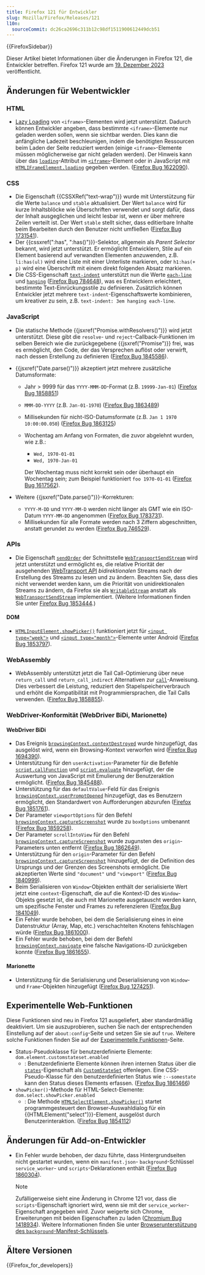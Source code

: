 ```yaml
---
title: Firefox 121 für Entwickler
slug: Mozilla/Firefox/Releases/121
l10n:
  sourceCommit: dc26ca2696c311b12c98df1511900612449dcb51
---
```


{{FirefoxSidebar}}

Dieser Artikel bietet Informationen über die Änderungen in Firefox 121, die Entwickler betreffen. Firefox 121 wurde am [19. Dezember 2023](https://whattrainisitnow.com/release/?version=121) veröffentlicht.

## Änderungen für Webentwickler

### HTML

- [Lazy Loading](/de/docs/Web/Performance/Lazy_loading) von `<iframe>`-Elementen wird jetzt unterstützt. Dadurch können Entwickler angeben, dass bestimmte `<iframe>`-Elemente nur geladen werden sollen, wenn sie sichtbar werden. Dies kann die anfängliche Ladezeit beschleunigen, indem die benötigten Ressourcen beim Laden der Seite reduziert werden (einige `<iframe>`-Elemente müssen möglicherweise gar nicht geladen werden). Der Hinweis kann über das [`loading`](/de/docs/Web/HTML/Element/iframe#loading)-Attribut im [`<iframe>`](/de/docs/Web/HTML/Element/iframe)-Element oder in JavaScript mit [`HTMLIFrameElement.loading`](/de/docs/Web/API/HTMLIFrameElement/loading) gegeben werden. ([Firefox Bug 1622090](https://bugzil.la/1622090)).

### CSS

- Die Eigenschaft {{CSSXRef("text-wrap")}} wurde mit Unterstützung für die Werte `balance` und `stable` aktualisiert. Der Wert `balance` wird für kurze Inhaltsblöcke wie Überschriften verwendet und sorgt dafür, dass der Inhalt ausgeglichen und leicht lesbar ist, wenn er über mehrere Zeilen verteilt ist. Der Wert `stable` stellt sicher, dass editierbare Inhalte beim Bearbeiten durch den Benutzer nicht umfließen ([Firefox Bug 1731541](https://bugzil.la/1731541)).
- Der {{cssxref(":has", ":has()")}}-Selektor, allgemein als _Parent Selector_ bekannt, wird jetzt unterstützt. Er ermöglicht Entwicklern, Stile auf ein Element basierend auf verwandten Elementen anzuwenden, z.B. `li:has(ul)` wird eine Liste mit einer Unterliste markieren, oder `h1:has(+ p)` wird eine Überschrift mit einem direkt folgenden Absatz markieren.
- Die CSS-Eigenschaft [`text-indent`](/de/docs/Web/CSS/text-indent) unterstützt nun die Werte [`each-line`](/de/docs/Web/CSS/text-indent#each-line) und [`hanging`](/de/docs/Web/CSS/text-indent#hanging) ([Firefox Bug 784648](https://bugzil.la/784648)), was es Entwicklern erleichtert, bestimmte Text-Einrückungsstile zu definieren. Zusätzlich können Entwickler jetzt mehrere `text-indent`-Eigenschaftswerte kombinieren, um kreativer zu sein, z.B. `text-indent: 3em hanging each-line`.

### JavaScript

- Die statische Methode {{jsxref("Promise.withResolvers()")}} wird jetzt unterstützt. Diese gibt die `resolve`- und `reject`-Callback-Funktionen im selben Bereich wie die zurückgegebene {{jsxref("Promise")}} frei, was es ermöglicht, den Code, der das Versprechen auflöst oder verwirft, nach dessen Erstellung zu definieren ([Firefox Bug 1845586](https://bugzil.la/1845586)).

- {{jsxref("Date.parse()")}} akzeptiert jetzt mehrere zusätzliche Datumsformate:

  - Jahr > 9999 für das `YYYY-MMM-DD`-Format (z.B. `19999-Jan-01`) ([Firefox Bug 1858851](https://bugzil.la/1858851))
  - `MMM-DD-YYYY` (z.B. `Jan-01-1970`) ([Firefox Bug 1863489](https://bugzil.la/1863489))
  - Millisekunden für nicht-ISO-Datumsformate (z.B. `Jan 1 1970 10:00:00.050`) ([Firefox Bug 1863125](https://bugzil.la/1863125))
  - Wochentag am Anfang von Formaten, die zuvor abgelehnt wurden, wie z.B.:

    - `Wed, 1970-01-01`
    - `Wed, 1970-Jan-01`

    Der Wochentag muss nicht korrekt sein oder überhaupt ein Wochentag sein; zum Beispiel funktioniert `foo 1970-01-01` ([Firefox Bug 1617562](https://bugzil.la/1617562)).

- Weitere {{jsxref("Date.parse()")}}-Korrekturen:

  - `YYYY-M-DD` und `YYYY-MM-D` werden nicht länger als GMT wie ein ISO-Datum `YYYY-MM-DD` angenommen ([Firefox Bug 1783731](https://bugzil.la/1783731)).
  - Millisekunden für alle Formate werden nach 3 Ziffern abgeschnitten, anstatt gerundet zu werden ([Firefox Bug 746529](https://bugzil.la/746529)).

### APIs

- Die Eigenschaft [`sendOrder`](/de/docs/Web/API/WebTransportSendStream/sendOrder) der Schnittstelle [`WebTransportSendStream`](/de/docs/Web/API/WebTransportSendStream) wird jetzt unterstützt und ermöglicht es, die relative Priorität der ausgehenden [WebTransport API](/de/docs/Web/API/WebTransport_API) _bidirektionalen_ Streams nach der Erstellung des Streams zu lesen und zu ändern. Beachten Sie, dass dies nicht verwendet werden kann, um die Priorität von unidirektionalen Streams zu ändern, da Firefox sie als [`WritableStream`](/de/docs/Web/API/WritableStream) anstatt als [`WebTransportSendStream`](/de/docs/Web/API/WebTransportSendStream) implementiert. (Weitere Informationen finden Sie unter [Firefox Bug 1853444](https://bugzil.la/1853444).)

#### DOM

- [`HTMLInputElement.showPicker()`](/de/docs/Web/API/HTMLInputElement/showPicker) funktioniert jetzt für [`<input type="week">`](/de/docs/Web/HTML/Element/input/month) und [`<input type="month">`](/de/docs/Web/HTML/Element/input/month)-Elemente unter Android ([Firefox Bug 1853797](https://bugzil.la/161853797)).

### WebAssembly

- WebAssembly unterstützt jetzt die Tail Call-Optimierung über neue `return_call` und `return_call_indirect` Alternativen zur [`call`](/de/docs/WebAssembly/Reference/Control_flow/call)-Anweisung. Dies verbessert die Leistung, reduziert den Stapelspeicherverbrauch und erhöht die Kompatibilität mit Programmiersprachen, die Tail Calls verwenden. ([Firefox Bug 1858855](https://bugzil.la/1846789)).

### WebDriver-Konformität (WebDriver BiDi, Marionette)

#### WebDriver BiDi

- Das Ereignis [`browsingContext.contextDestroyed`](https://w3c.github.io/webdriver-bidi/#event-browsingContext-contextDestroyed) wurde hinzugefügt, das ausgelöst wird, wenn ein Browsing-Kontext verworfen wird ([Firefox Bug 1694390](https://bugzil.la/1694390)).
- Unterstützung für den `userActivation`-Parameter für die Befehle [`script.callFunction`](https://w3c.github.io/webdriver-bidi/#command-script-callFunction) und [`script.evaluate`](https://w3c.github.io/webdriver-bidi/#command-script-evaluate) hinzugefügt, der die Auswertung von JavaScript mit Emulierung der Benutzeraktion ermöglicht. ([Firefox Bug 1845488](https://bugzil.la/1845488)).
- Unterstützung für das `defaultValue`-Feld für das Ereignis [`browsingContext.userPromptOpened`](https://w3c.github.io/webdriver-bidi/#event-browsingContext-userPromptOpened) hinzugefügt, das es Benutzern ermöglicht, den Standardwert von Aufforderungen abzurufen ([Firefox Bug 1851761](https://bugzil.la/1851761)).
- Der Parameter `viewportOptions` für den Befehl [`browsingContext.captureScreenshot`](https://w3c.github.io/webdriver-bidi/#command-browsingContext-captureScreenshot) wurde zu `boxOptions` umbenannt ([Firefox Bug 1859258](https://bugzil.la/1859258)).
- Der Parameter `scrollIntoView` für den Befehl [`browsingContext.captureScreenshot`](https://w3c.github.io/webdriver-bidi/#command-browsingContext-captureScreenshot) wurde zugunsten des `origin`-Parameters unten entfernt ([Firefox Bug 1862649](https://bugzil.la/1862649)).
- Unterstützung für den `origin`-Parameter für den Befehl [`browsingContext.captureScreenshot`](https://w3c.github.io/webdriver-bidi/#command-browsingContext-captureScreenshot) hinzugefügt, der die Definition des Ursprungs und der Grenzen des Screenshots ermöglicht. Die akzeptierten Werte sind `"document"` und `"viewport"` ([Firefox Bug 1840999](https://bugzil.la/1840999)).
- Beim Serialisieren von `Window`-Objekten enthält der serialisierte Wert jetzt eine `context`-Eigenschaft, die auf die Kontext-ID des `Window`-Objekts gesetzt ist, die auch mit Marionette ausgetauscht werden kann, um spezifische Fenster und Frames zu referenzieren ([Firefox Bug 1841049](https://bugzil.la/1841049)).
- Ein Fehler wurde behoben, bei dem die Serialisierung eines in eine Datenstruktur (Array, Map, etc.) verschachtelten Knotens fehlschlagen würde ([Firefox Bug 1861000](https://bugzil.la/1861000)).
- Ein Fehler wurde behoben, bei dem der Befehl [`browsingContext.navigate`](https://w3c.github.io/webdriver-bidi/#command-browsingContext-navigate) eine falsche Navigations-ID zurückgeben konnte ([Firefox Bug 1861655](https://bugzil.la/1861655)).

#### Marionette

- Unterstützung für die Serialisierung und Deserialisierung von `Window`- und `Frame`-Objekten hinzugefügt ([Firefox Bug 1274251](https://bugzil.la/1274251)).

## Experimentelle Web-Funktionen

Diese Funktionen sind neu in Firefox 121 ausgeliefert, aber standardmäßig deaktiviert. Um sie auszuprobieren, suchen Sie nach der entsprechenden Einstellung auf der `about:config`-Seite und setzen Sie sie auf `true`. Weitere solche Funktionen finden Sie auf der [Experimentelle Funktionen](/de/docs/Mozilla/Firefox/Experimental_features)-Seite.

- Status-Pseudoklasse für benutzerdefinierte Elemente: `dom.element.customstateset.enabled`
  - : Benutzerdefinierte Elemente können ihren internen Status über die [`states`](/de/docs/Web/API/ElementInternals/states)-Eigenschaft als [`CustomStateSet`](/de/docs/Web/API/CustomStateSet) offenlegen. Eine CSS-Pseudo-Klasse für den benutzerdefinierten Status wie `:--somestate` kann den Status dieses Elements erfassen. ([Firefox Bug 1861466](https://bugzil.la/1861466))
- `showPicker()`-Methode für HTML-Select-Elemente: `dom.select.showPicker.enabled`
  - : Die Methode [`HTMLSelectElement.showPicker()`](/de/docs/Web/API/HTMLSelectElement/showPicker) startet programmgesteuert den Browser-Auswahldialog für ein {{HTMLElement("select")}}-Element, ausgelöst durch Benutzerinteraktion. ([Firefox Bug 1854112](https://bugzil.la/1854112))

## Änderungen für Add-on-Entwickler

- Ein Fehler wurde behoben, der dazu führte, dass Hintergrundseiten nicht gestartet wurden, wenn ein `manifest.json`- `background`-Schlüssel `service_worker`- und `scripts`-Deklarationen enthält ([Firefox Bug 1860304](https://bugzil.la/1860304)).

  > [!NOTE]
  > Zufälligerweise sieht eine Änderung in Chrome 121 vor, dass die `scripts`-Eigenschaft ignoriert wird, wenn sie mit der `service_worker`-Eigenschaft angegeben wird. Zuvor weigerte sich Chrome, Erweiterungen mit beiden Eigenschaften zu laden ([Chromium Bug 1418934](https://crbug.com/1418934)).
  > Weitere Informationen finden Sie unter [Browserunterstützung des `background`-Manifest-Schlüssels](/de/docs/Mozilla/Add-ons/WebExtensions/manifest.json/background#browser_support).

## Ältere Versionen

{{Firefox_for_developers}}
